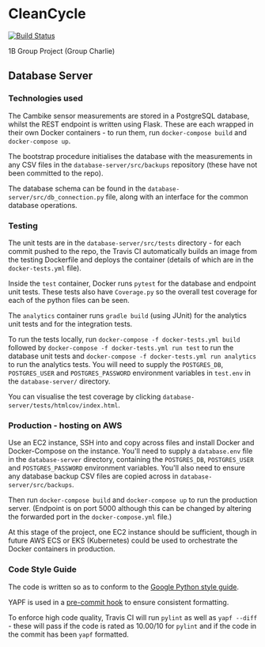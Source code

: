 # CleanCycle

[![Build Status](https://travis-ci.com/mukul-rathi/CleanCycle.svg?branch=master)](https://travis-ci.com/mukul-rathi/CleanCycle)

1B Group Project (Group Charlie)

## Database Server

### Technologies used

The Cambike sensor measurements are stored in a PostgreSQL database, whilst the REST endpoint is written using Flask. These are each wrapped in their own Docker containers - to run them, run `docker-compose build` and `docker-compose up`. 

The bootstrap procedure initialises the database with the measurements in any CSV files in the `database-server/src/backups` repository (these have not been committed to the repo). 

The database schema can be found in the `database-server/src/db_connection.py` file, along with an interface for the common database operations. 

### Testing

The unit tests are in the `database-server/src/tests` directory - for each commit pushed to the repo, the Travis CI automatically builds an image from the testing Dockerfile and deploys the container (details of which are in the `docker-tests.yml` file). 

Inside the `test` container, Docker runs `pytest` for the database and endpoint unit tests. These tests also have `Coverage.py` so the overall test coverage for each of the python files can be seen.

The `analytics` container runs `gradle build` (using JUnit) for the analytics unit tests and for the integration tests.

To run the tests locally, run `docker-compose -f docker-tests.yml build` followed by `docker-compose -f docker-tests.yml run test` to run the database unit tests and `docker-compose -f docker-tests.yml run analytics` to run the analytics tests. You will need to supply the `POSTGRES_DB`, `POSTGRES_USER` and `POSTGRES_PASSWORD` environment variables in `test.env` in the `database-server/` directory.

You can visualise the test coverage by clicking `database-server/tests/htmlcov/index.html`.

### Production - hosting on AWS

Use an EC2 instance, SSH into and copy across files and install Docker and Docker-Compose on the instance. You'll need to supply a `database.env` file in the `database-server` directory, containing the  `POSTGRES_DB`, `POSTGRES_USER` and `POSTGRES_PASSWORD` environment variables. You'll also need to ensure any database backup CSV files are copied across in `database-server/src/backups`. 

Then run `docker-compose build` and `docker-compose up` to run the production server. (Endpoint is on port 5000 although this can be changed by altering the forwarded port in the `docker-compose.yml` file.)

At this stage of the project, one EC2 instance should be sufficient, though in future AWS ECS or EKS (Kubernetes) could be used to orchestrate the Docker containers in production. 

### Code Style Guide
The code is written so as to conform to the [Google Python style guide](http://google.github.io/styleguide/pyguide.html). 

YAPF is used in a [pre-commit hook](https://github.com/google/yapf/blob/master/plugins/pre-commit.sh) to ensure consistent formatting. 

To enforce high code quality, Travis CI will run `pylint` as well as `yapf --diff` - these will pass if the code is rated as 10.00/10 for `pylint` and if the code in the commit has been `yapf` formatted. 

